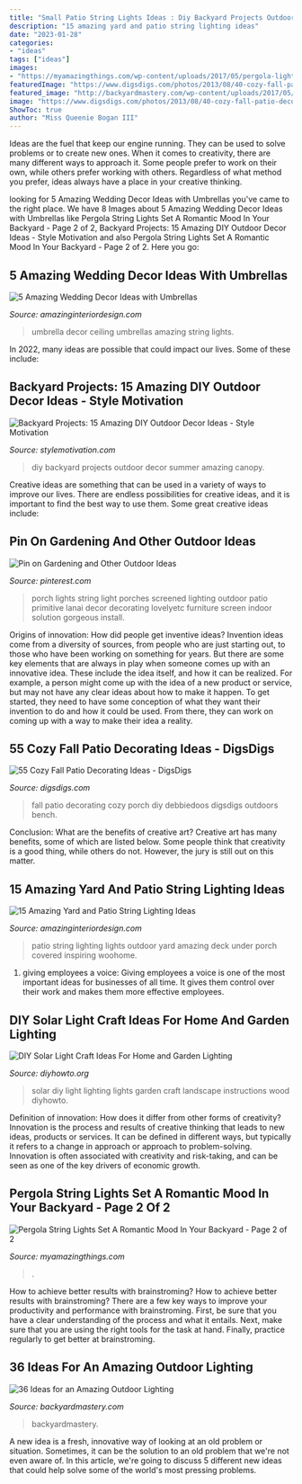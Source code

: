 ```yaml
---
title: "Small Patio String Lights Ideas : Diy Backyard Projects Outdoor Decor Summer Amazing Canopy"
description: "15 amazing yard and patio string lighting ideas"
date: "2023-01-28"
categories:
- "ideas"
tags: ["ideas"]
images:
- "https://myamazingthings.com/wp-content/uploads/2017/05/pergola-lighting-ideas-string-lights-1024x683.jpg"
featuredImage: "https://www.digsdigs.com/photos/2013/08/40-cozy-fall-patio-decorating-ideas-9.jpg"
featured_image: "http://backyardmastery.com/wp-content/uploads/2017/05/1-outdoor-lighting.jpg"
image: "https://www.digsdigs.com/photos/2013/08/40-cozy-fall-patio-decorating-ideas-9.jpg"
ShowToc: true
author: "Miss Queenie Bogan III"
---
```



Ideas are the fuel that keep our engine running. They can be used to solve problems or to create new ones. When it comes to creativity, there are many different ways to approach it. Some people prefer to work on their own, while others prefer working with others. Regardless of what method you prefer, ideas always have a place in your creative thinking.

	

		
looking for 5 Amazing Wedding Decor Ideas with Umbrellas you've came to the right place. We have 8 Images about 5 Amazing Wedding Decor Ideas with Umbrellas like Pergola String Lights Set A Romantic Mood In Your Backyard - Page 2 of 2, Backyard Projects: 15 Amazing DIY Outdoor Decor Ideas - Style Motivation and also Pergola String Lights Set A Romantic Mood In Your Backyard - Page 2 of 2. Here you go:
		
    
## 5 Amazing Wedding Decor Ideas With Umbrellas

<img loading=lazy src="http://www.amazinginteriordesign.com/wp-content/uploads/2014/04/417.jpg" onerror="this.onerror=null;this.src='https://tse3.mm.bing.net/th?id=OIP.9KoRkDnagkcAhGzXZoLOOgHaLH&amp;pid=15.1';" alt="5 Amazing Wedding Decor Ideas with Umbrellas">

_Source: amazinginteriordesign.com_

>umbrella decor ceiling umbrellas amazing string lights. 

	

In 2022, many ideas are possible that could impact our lives. Some of these include: 

    
## Backyard Projects: 15 Amazing DIY Outdoor Decor Ideas - Style Motivation

<img loading=lazy src="https://homebnc.com/homeimg/2017/05/05-diy-backyard-projects-ideas-homebnc.jpg" onerror="this.onerror=null;this.src='https://tse2.mm.bing.net/th?id=OIP.tKZbJD8Aww5Vd8TjgboDtAHaK_&amp;pid=15.1';" alt="Backyard Projects: 15 Amazing DIY Outdoor Decor Ideas - Style Motivation">

_Source: stylemotivation.com_

>diy backyard projects outdoor decor summer amazing canopy. 

	

Creative ideas are something that can be used in a variety of ways to improve our lives. There are endless possibilities for creative ideas, and it is important to find the best way to use them. Some great creative ideas include:

    
## Pin On Gardening And Other Outdoor Ideas

<img loading=lazy src="https://i.pinimg.com/736x/e7/af/2a/e7af2abecd782e97a6a5e01af0d106ee--porch-string-lights-light-string.jpg" onerror="this.onerror=null;this.src='https://tse2.mm.bing.net/th?id=OIP.dvqthdfn2gVvcdR8cpflxwHaLH&amp;pid=15.1';" alt="Pin on Gardening and Other Outdoor Ideas">

_Source: pinterest.com_

>porch lights string light porches screened lighting outdoor patio primitive lanai decor decorating lovelyetc furniture screen indoor solution gorgeous install. 

	

Origins of innovation: How did people get inventive ideas?
Invention ideas come from a diversity of sources, from people who are just starting out, to those who have been working on something for years. But there are some key elements that are always in play when someone comes up with an innovative idea. These include the idea itself, and how it can be realized. For example, a person might come up with the idea of a new product or service, but may not have any clear ideas about how to make it happen. To get started, they need to have some conception of what they want their invention to do and how it could be used. From there, they can work on coming up with a way to make their idea a reality.

    
## 55 Cozy Fall Patio Decorating Ideas - DigsDigs

<img loading=lazy src="https://www.digsdigs.com/photos/2013/08/40-cozy-fall-patio-decorating-ideas-9.jpg" onerror="this.onerror=null;this.src='https://tse1.mm.bing.net/th?id=OIP.HABKCiAovwhSngzoaL0_pAHaLH&amp;pid=15.1';" alt="55 Cozy Fall Patio Decorating Ideas - DigsDigs">

_Source: digsdigs.com_

>fall patio decorating cozy porch diy debbiedoos digsdigs outdoors bench. 

	

Conclusion: What are the benefits of creative art?
Creative art has many benefits, some of which are listed below. Some people think that creativity is a good thing, while others do not. However, the jury is still out on this matter.

    
## 15 Amazing Yard And Patio String Lighting Ideas

<img loading=lazy src="http://www.amazinginteriordesign.com/wp-content/uploads/2015/05/patio-outdoor-string-lights-woohome-4.jpg" onerror="this.onerror=null;this.src='https://tse2.mm.bing.net/th?id=OIP.ml2LvI5qRSJUWwsDwlYmMgHaLH&amp;pid=15.1';" alt="15 Amazing Yard and Patio String Lighting Ideas">

_Source: amazinginteriordesign.com_

>patio string lighting lights outdoor yard amazing deck under porch covered inspiring woohome. 

	

1. giving employees a voice: Giving employees a voice is one of the most important ideas for businesses of all time. It gives them control over their work and makes them more effective employees.

    
## DIY Solar Light Craft Ideas For Home And Garden Lighting

<img loading=lazy src="http://www.diyhowto.org/wp-content/uploads/2016/10/DIYHowto-DIY-Solar-Light-Lighting-Ideas-Picture-Instructions-09.jpg" onerror="this.onerror=null;this.src='https://tse2.mm.bing.net/th?id=OIP.zezNyAPloI1GGZUe2MHPsgHaLH&amp;pid=15.1';" alt="DIY Solar Light Craft Ideas For Home and Garden Lighting">

_Source: diyhowto.org_

>solar diy light lighting lights garden craft landscape instructions wood diyhowto. 

	

Definition of innovation: How does it differ from other forms of creativity?
Innovation is the process and results of creative thinking that leads to new ideas, products or services. It can be defined in different ways, but typically it refers to a change in approach or approach to problem-solving. Innovation is often associated with creativity and risk-taking, and can be seen as one of the key drivers of economic growth.

    
## Pergola String Lights Set A Romantic Mood In Your Backyard - Page 2 Of 2

<img loading=lazy src="https://myamazingthings.com/wp-content/uploads/2017/05/pergola-lighting-ideas-string-lights-1024x683.jpg" onerror="this.onerror=null;this.src='https://tse3.mm.bing.net/th?id=OIP.ILYdwJdlByyX6w5comvouQHaE8&amp;pid=15.1';" alt="Pergola String Lights Set A Romantic Mood In Your Backyard - Page 2 of 2">

_Source: myamazingthings.com_

>. 

	

How to achieve better results with brainstroming?
How to achieve better results with brainstroming? There are a few key ways to improve your productivity and performance with brainstroming. First, be sure that you have a clear understanding of the process and what it entails. Next, make sure that you are using the right tools for the task at hand. Finally, practice regularly to get better at brainstroming.

    
## 36 Ideas For An Amazing Outdoor Lighting

<img loading=lazy src="http://backyardmastery.com/wp-content/uploads/2017/05/1-outdoor-lighting.jpg" onerror="this.onerror=null;this.src='https://tse2.mm.bing.net/th?id=OIP.S514k5FFZCxQ6vqu7h3mAQHaLG&amp;pid=15.1';" alt="36 Ideas for an Amazing Outdoor Lighting">

_Source: backyardmastery.com_

>backyardmastery. 

	

A new idea is a fresh, innovative way of looking at an old problem or situation. Sometimes, it can be the solution to an old problem that we're not even aware of. In this article, we're going to discuss 5 different new ideas that could help solve some of the world's most pressing problems.


